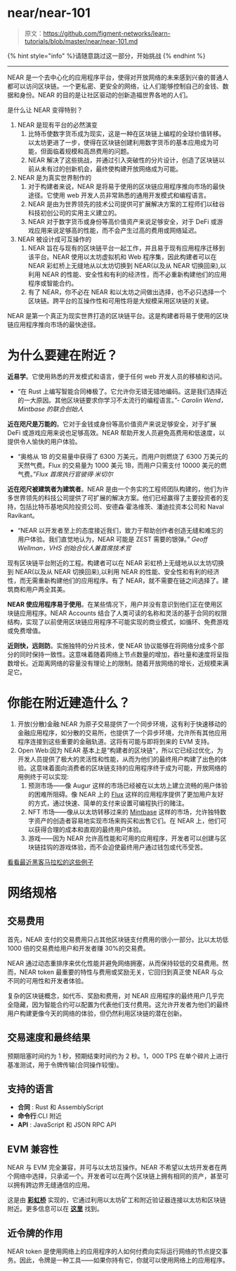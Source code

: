 # near/near-101

> 原文：<https://github.com/figment-networks/learn-tutorials/blob/master/near/near-101.md>

{% hint style="info" %}请随意跳过这一部分，开始挑战 {% endhint %}

* * *

NEAR 是一个去中心化的应用程序平台，使得对开放网络的未来感到兴奋的普通人都可以访问区块链。一个更私密、更安全的网络，让人们能够控制自己的金钱、数据和身份。NEAR 的目的是让社区驱动的创新造福世界各地的人们。

是什么让 NEAR 变得特别？

1.  NEAR 是现有平台的必然演变
    1.  比特币使数字货币成为现实，这是一种在区块链上编程的全球价值转移。以太坊更进了一步，使得在区块链创建利用数字货币的基本应用成为可能，但面临着规模和高昂费用的问题。
    2.  NEAR 解决了这些挑战，并通过引入突破性的分片设计，创造了区块链以前从未有过的创新机会，最终使构建开放网络成为可能。
2.  NEAR 是为真实世界制作的
    1.  对于构建者来说，NEAR 是将易于使用的区块链应用程序推向市场的最快途径。它使用 web 开发人员非常熟悉的通用开发模式和编程语言。
    2.  NEAR 是由为世界领先的技术公司提供可扩展解决方案的工程师们以硅谷科技初创公司的实用主义建立的。
    3.  NEAR 对于数字货币或身份等高价值资产来说足够安全，对于 DeFi 或游戏应用来说足够高的性能，而不会产生过高的费用或网络延迟。
3.  NEAR 被设计成可互操作的
    1.  NEAR 旨在与现有的区块链平台一起工作，并且易于现有应用程序迁移到该平台。NEAR 使用以太坊虚拟机和 Web 程序集，因此构建者可以在 NEAR 彩虹桥上无缝地从以太坊切换到 NEAR(以及从 NEAR 切换回来),以利用 NEAR 的性能、安全性和有利的经济性，而不必重新构建他们的应用程序或智能合约。
    2.  有了 NEAR，你不必在 NEAR 和以太坊之间做出选择，也不必只选择一个区块链。跨平台的互操作性和可用性将是大规模采用区块链的关键。

NEAR 是第一个真正为现实世界打造的区块链平台。这是构建者将易于使用的区块链应用程序推向市场的最快途径。

# 为什么要建在附近？

**近易学**。它使用熟悉的开发模式和语言，便于任何 web 开发人员的移植和访问。

*   “在 Rust 上编写智能合同棒极了。它允许你无错无错地编码。这是我们选择近的一大原因。其他区块链要求你学习不太流行的编程语言。”- *Carolin Wend，Mintbase 的联合创始人*

**近在咫尺是万能的**。它对于金钱或身份等高价值资产来说足够安全，对于扩展 DeFi 或游戏应用来说也足够高效。NEAR 帮助开发人员避免高费用和低速度，以提供令人愉快的用户体验。

*   “奥格从 1B 的交易量中获得了 6300 万美元，而用户则燃烧了 6300 万美元的天然气费。Flux 的交易量为 1000 美元 1B，而用户只需支付 10000 美元的燃气费。”*Flux 首席执行官彼得·米切尔*

**近在咫尺被建筑者为建筑者**。NEAR 是由一个务实的工程师团队构建的，他们为许多世界领先的科技公司提供了可扩展的解决方案。他们已经赢得了主要投资者的支持，包括比特币基地风险投资公司、安德森·霍洛维茨、潘迪拉资本公司和 Naval Ravikant。

*   “NEAR 以开发者至上的态度接近我们，致力于帮助创作者创造无缝和难忘的用户体验。我们直觉地认为，NEAR 可能是 ZEST 需要的银弹。” *Geoff Wellman，VHS 创始合伙人兼首席技术官*

现有区块链平台附近的工程。构建者可以在 NEAR 彩虹桥上无缝地从以太坊切换到 NEAR(以及从 NEAR 切换回来),以利用 NEAR 的性能、安全性和有利的经济性，而无需重新构建他们的应用程序。有了 NEAR，就不需要在链之间选择了。建筑商和用户两全其美。

**NEAR 使应用程序易于使用**。在某些情况下，用户并没有意识到他们正在使用区块链应用程序。NEAR Accounts 结合了人类可读的名称和灵活的基于合同的权限结构，实现了以前使用区块链应用程序不可能实现的商业模式，如循环、免费游戏或免费增值。

**近则快，远则防**。实施独特的分片技术，使 NEAR 协议能够在将网络分成多个部分的同时保持一致性。这意味着随着网络上节点数量的增加，吞吐量和速度将呈指数增长。近距离网络的容量没有理论上的限制。随着开放网络的增长，近规模来满足它。

# 你能在附近建造什么？

1.  开放(分散)金融:NEAR 为原子交易提供了一个同步环境，这有利于快速移动的金融应用程序，如分散的交易所，也提供了一个异步环境，允许所有其他应用程序连接到这些重要的金融轨道。这将有可能与即将到来的 EVM 支持。
2.  Open Web:因为 NEAR 基本上是“构建者的区块链”，所以它已经过优化，为开发人员提供了极大的灵活性和性能，从而为他们的最终用户构建了出色的体验。这意味着面向消费者的区块链支持的应用程序终于成为可能，开放网络的用例终于可以实现:
    1.  预测市场——像 Augur 这样的市场已经被在以太坊上建立流畅的用户体验的困难所阻碍。像 NEAR 上的 [Flux](https://flux.market) 这样的应用程序提供了更加用户友好的方式，通过快速、简单的支付来设置可编程执行的赌注。
    2.  NFT 市场——像从以太坊转移过来的 [Mintbase](https://mintbase.io) 这样的市场，允许独特数字资产的创造者容易地实现市场来购买和出售它们。在 NEAR 上，他们可以获得合理的成本和直观的最终用户体验。
    3.  游戏——因为 NEAR 允许高性能和可用的应用程序，开发者可以创建与区块链挂钩的游戏体验，而不会迫使最终用户通过钱包或代币受苦。

[看看最近黑客马拉松的这些例子](https://near.org/blog/winners-of-hack-the-rainbow)

# 网络规格

## 交易费用

首先，NEAR 支付的交易费用只占其他区块链支付费用的很小一部分。比以太坊低 1000 倍的交易费给用户和开发者赚 30%的交易费。

NEAR 通过动态重排序来优化性能并避免网络拥塞，从而保持较低的交易费用。然而，NEAR token 最重要的特性与费用或奖励无关，它回归到真正使 NEAR 与众不同的可用性和开发者体验。

复杂的区块链概念，如代币、奖励和费用，对 NEAR 应用程序的最终用户几乎完全隐藏，因为智能合约可以配置为代表他们支付费用。这允许开发者为他们的最终用户构建更像今天的网络的体验，但仍然利用区块链的潜在创新。

## 交易速度和最终结果

预期阻塞时间约为 1 秒，预期结束时间约为 2 秒。1，000 TPS 在单个碎片上进行基准测试，用于令牌传输(合同操作较慢)。

## 支持的语言

*   **合同** : Rust 和 AssemblyScript
*   **命令行**:CLI 附近
*   **API** : JavaScript 和 JSON RPC API

## EVM 兼容性

NEAR 与 EVM 完全兼容，并可与以太坊互操作。NEAR 不希望以太坊开发者在两个网络中选择，只承诺一个。开发者可以在两个区块链上拥有相同的资产，甚至可以拥有跨边界无缝通信的应用。

这是由 [**彩虹桥**](https://github.com/near/rainbow-bridge) 实现的，它通过利用以太坊矿工和附近验证器连接以太坊和区块链附近。更多信息可以在 [**这里**](https://github.com/near/near-evm) 找到。

## 近令牌的作用

NEAR token 是使用网络上的应用程序的人如何付费向实际运行网络的节点提交事务。因此，令牌是一种工具——如果你持有它，你就可以使用网络上的应用程序。